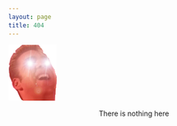```yaml
---
layout: page
title: 404
---
```


![](/assets/404gachifound.png)

<center>There is nothing here</center>
